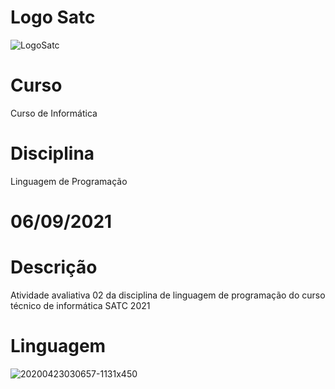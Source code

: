 # Logo Satc
![LogoSatc](https://user-images.githubusercontent.com/88682674/131383726-ef4a3713-8b53-425a-b6ed-4ccad67b83a1.png)
# Curso
Curso de Informática
# Disciplina
Linguagem de Programação
# 06/09/2021
# Descrição
Atividade avaliativa 02 da disciplina de linguagem de programação do curso técnico de informática SATC 2021
# Linguagem
![20200423030657-1131x450](https://user-images.githubusercontent.com/88682674/131383854-237e5156-01fd-464a-9b1d-e76514b2c816.jpg)

